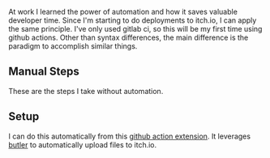 At work I learned the power of automation and how it saves valuable developer time. Since I'm starting to do deployments to itch.io, I can apply the same principle. I've only used gitlab ci, so this will be my first time using github actions. Other than syntax differences, the main difference is the paradigm to accomplish similar things.

## Manual Steps

These are the steps I take without automation.

## Setup

I can do this automatically from this [github action extension](https://github.com/KikimoraGames/itch-publish). It leverages [butler](https://itch.io/docs/butler/) to automatically upload files to itch.io.
